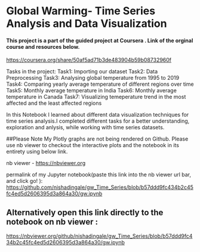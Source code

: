 # Global Warming- Time Series Analysis and Data Visualization

#### This project is a part of the guided project at Coursera . Link of the orginal course and resources below.
https://coursera.org/share/50af5ad71b3de483904b59b08732960f

Tasks in the project:
Task1: Importing our dataset 
Task2: Data Preprocessing
Task3: Analysing global temperature from 1995 to 2019
Task4: Comparing yearly average temperature of different regions over time
Task5: Monthly average temperature in India
Task6: Monthly average temperature in Canada
Task7: Visualizing temeperature trend in the most affected and the least affected regions

In this Notebook I learned about different data visualization techniques for time series analysis.I completed different tasks  for a better understanding, exploration and anlysis, while working with time series datasets.


##Please Note
My Plotly graphs are not being rendered on Github.
Please use nb viewer to checkout the interactive plots and the notebook in its entirety using below link.

nb viewer - https://nbviewer.org

permalink of my Jupyter notebook(paste this link into the nb viewer url bar, and click go! ): https://github.com/nishadingale/gw_Time_Series/blob/b57ddd9fc434b2c45fc4ed5d2606395d3a864a30/gw.ipynb


## Alternatively open this link directly to the notebook on nb viewer : 
https://nbviewer.org/github/nishadingale/gw_Time_Series/blob/b57ddd9fc434b2c45fc4ed5d2606395d3a864a30/gw.ipynb
